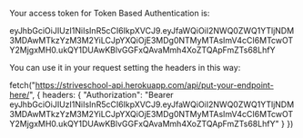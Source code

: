 Your access token for Token Based Authentication is:

eyJhbGciOiJIUzI1NiIsInR5cCI6IkpXVCJ9.eyJfaWQiOiI2NWQ0ZWQ1YTljNDM3MDAwMTkzYzM3M2YiLCJpYXQiOjE3MDg0NTMyMTAsImV4cCI6MTcwOTY2MjgxMH0.ukQY1DUAwKBlvGGFxQAvaMmh4XoZTQApFmZTs68LhfY

You can use it in your request setting the headers in this way:

fetch("https://striveschool-api.herokuapp.com/api/put-your-endpoint-here/", {
headers: {
"Authorization": "Bearer eyJhbGciOiJIUzI1NiIsInR5cCI6IkpXVCJ9.eyJfaWQiOiI2NWQ0ZWQ1YTljNDM3MDAwMTkzYzM3M2YiLCJpYXQiOjE3MDg0NTMyMTAsImV4cCI6MTcwOTY2MjgxMH0.ukQY1DUAwKBlvGGFxQAvaMmh4XoZTQApFmZTs68LhfY"
}
})